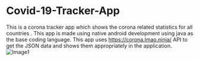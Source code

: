 # Covid-19-Tracker-App
This is a corona tracker app which shows the corona related statistics for all countries .
This app is made using native android development using java as the base coding language.
This app uses https://corona.lmao.ninja/ API to get the JSON data and shows them appropriately in the application.
![Image1](master/img1.jpg)
